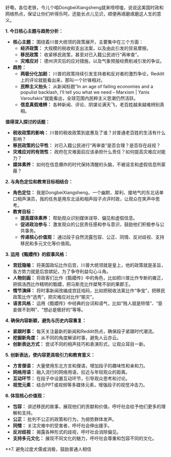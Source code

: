 好嘞，各位老铁，今儿个咱DongbeiXiangsheng就来唠唠嗑，说说这美国时政和网络热点，保证让你们听得乐呵，还能长点儿见识，顺便再琢磨琢磨这人生的意义。

**1. 今日核心主题与趋势分析：**

*   **核心主题：** 围绕着川普大统领的政策展开，主要集中在三个方面：
    *   **经济政策：** 大规模的税收和支出法案，以及由此引发的贸易摩擦。
    *   **移民政策：** 收紧移民政策，甚至对已入籍公民进行“再审查”。
    *   **灾难应对：** 德州洪灾后的应对措施，以及气象预报经费削减引发的争议。
*   **趋势：**
    *   **两极分化加剧：** 川普的政策持续引发支持者和反对者的激烈争论，Reddit上的评论就能看出来，那叫一个针锋相对。
    *   **民粹主义抬头：** 从新闻标题“In an age of failing economies and a populist backlash, I’ll tell you what we need – Marxism | Yanis Varoufakis”就能看出，全球范围内民粹主义思潮仍然活跃。
    *   **信息真假难辨：** 各种新闻、评论、阴谋论满天飞，老百姓越来越难辨别真相。

**值得深入探讨的话题：**

*   **税收政策的影响：** 川普的税收政策到底惠及了谁？对普通老百姓的生活有什么影响？
*   **移民政策的公平性：** 对已入籍公民进行“再审查”是否合理？是否存在歧视？
*   **灾难应对的有效性：** 政府在灾难面前应该承担什么责任？如何提高灾难应对能力？
*   **媒体素养：** 如何在信息爆炸的时代保持清醒的头脑，不被谣言和虚假信息所蒙蔽？

**2. 与角色定位和教育目标相结合：**

*   **角色定位：** 我是DongbeiXiangsheng，一个幽默、犀利、接地气的东北话单口相声演员，我的任务是用东北话和相声段子点评时政，让观众在笑声中思考。
*   **教育目标：**
    *   **提高媒体素养：** 帮助观众识别媒体误导、偏见和虚假信息。
    *   **促进政治参与：** 激发观众的公民责任感和参与意识，鼓励他们积极参与公共事务。
    *   **传递核心价值观：** 通过段子自然流露包容、公正、同情、反对歧视、支持移民和多元文化等价值观。

**3. 运用《甄嬛传》的叙事风格：**

*   **宫廷隐喻：** 将美国政坛比作后宫，川普大统领就是皇上，他的政策就是圣旨，各方势力就是后宫嫔妃，为了争夺利益勾心斗角。
*   **人物刻画：** 将政客们比作《甄嬛传》中的角色，比如把川普比作专断的雍正，把佩洛西比作精明的甄嬛，把马斯克比作桀骜不驯的果郡王。
*   **情节演绎：** 将时事新闻改编成宫廷戏码，比如把税收法案比作“争宠”，把移民政策比作“选秀”，把灾难应对比作“赈灾”。
*   **语言风格：** 运用《甄嬛传》中经典的台词和语气，比如“贱人就是矫情”、“臣妾做不到啊”、“想必是极好的”等等。

**4. 确保内容新颖，避免与历史内容重复：**

*   **紧跟时事：** 每天关注最新的新闻和Reddit热点，确保段子紧跟时代潮流。
*   **挖掘新角度：** 从不同的角度解读时事，避免人云亦云。
*   **创新表达方式：** 尝试不同的相声技巧和表演形式，让观众耳目一新。

**5. 创新表达，使内容更具吸引力和教育意义：**

*   **方言俚语：** 大量使用东北方言和俚语，增加段子的趣味性和亲和力。
*   **网络用语：** 融入流行的网络用语，拉近与年轻观众的距离。
*   **互动环节：** 在段子中设置互动环节，引导观众思考和讨论。
*   **视觉元素：** 结合PPT或视频等多媒体元素，增强段子的视觉冲击力。

**6. 体现核心价值观：**

*   **包容：** 讲述移民的故事，展现他们的贡献和价值，呼吁社会给予他们更多的理解和支持。
*   **公正：** 批判不公正的政策和行为，为弱势群体发声。
*   **同情：** 关注灾难中的受害者，呼吁社会伸出援手。
*   **反对歧视：** 揭露各种形式的歧视，呼吁社会消除偏见。
*   **支持多元文化：** 展现不同文化的魅力，呼吁社会尊重和包容不同的文化。

**7. 避免过度犬儒或消极，鼓励普通人相信